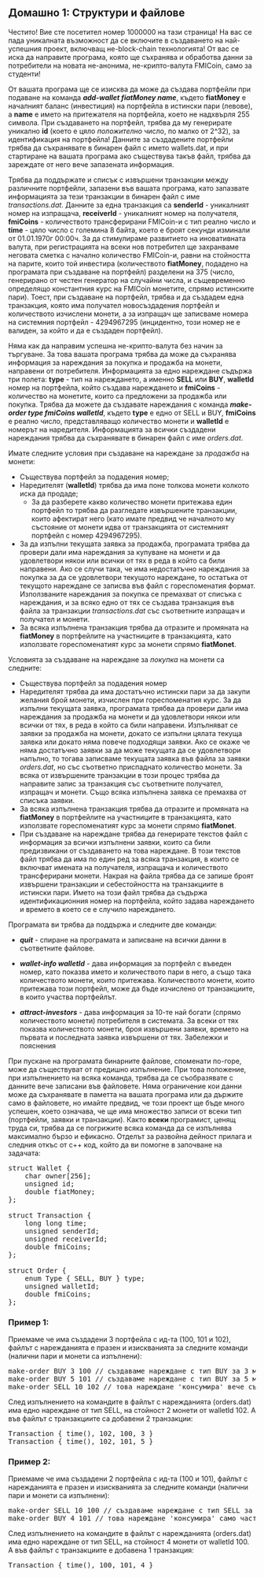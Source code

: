 ## <b>Домашно 1: Структури и файлове</b>

Честито! Вие сте посетител номер 1000000 на тази страница! На вас се пада уникалната възможност да се включите в създаването на най-успешния проект, включващ не-block-chain технологията! От вас се иска да направите програма, която ще съхранява и обработва данни за потребители на новата не-анонима, не-крипто-валута FMICoin, само за студенти!

От вашата програма ще се изисква да може да създава портфейли при подаване на команда **_add-wallet fiatMoney name_**, където **fiatMoney** е началният баланс (инвестиция) на портфейла в истински пари (левове), а **name** е името на притежателя на портфейла, кoeто не надхвърля 255 символа. При създаването на портфейл, трябва да му генерирате уникално **id** (което е цяло _положително_ число, по малко от 2^32), за идентификация на портфейла! Данните за създадените портфейли трябва да съхранявате в бинарен файл с името wallets.dat, и при стартиране на вашата програма ако съществува такъв файл, трябва да зареждате от него вече запазената информация.

Трябва да поддържате и списък с извършени транзакции между различните портфейли, запазени във вашата програма, като запазвате информацията за тези транзакции в бинарен файл с име _transactions.dat_. Данните за една транзакция са **senderId** - уникалният номер на изпращача, **receiverId** - уникалният номер на получателя, **fmiCoins** - количеството трансферирани FMICoin-и с тип реално число и **time** - цяло число с големина 8 байта, което е броят секунди изминали от 01.01.1970г 00:00ч. За да стимулираме развитието на иновативната валута, при регистрацията на всеки нов потребител ще захранваме неговата сметка с начално количество FMICoin-и, равни на стойността на парите, които той инвестира (количеството **fiatMoney**, подадено на програмата при създаване на портфейл) разделени на 375 (число, генерирано от честен генератор на случайни числа, и същевременно определящо константния курс на FMICoin монетите, спрямо истинските пари). Тоест, при създаване на портфейл, трябва и да създадем една транзакция, която има получател новосъздадения портфейл и количеството изчислени монети, а за изпращач ще записваме номера на системния портфейл - 4294967295 (инцидентно, този номер не е валиден, за който и да е създаден портфейл).

Няма как да направим успешна не-крипто-валута без начин за търгуване. За това вашата програма трябва да може да съхранява информация за нареждания за покупка и продажба на монети, направени от потребителя. Информацията за едно нареждане съдържа три полета: **type** - тип на нареждането, а именно **SELL** или **BUY**, **walletId** номер на портфейла, който създава нареждането и **fmiCoins** - количество на монетите, които са предложени за продажба или покупка. Трябва да можете да създавате нареждания с команда **_make-order type fmiCoins walletId_**, където **type** е едно от SELL и BUY, **fmiCoins** е реално число, представляващо количество монети и **walletId** е номерът на наредителя. Информацията за всички създадени нареждания трябва да съхранявате в бинарен файл с име _orders.dat_.

Имате следните условия при създаване на нареждане за _продажба_ на монети:

* Съществува портфейл за подадения номер;
* Наредителят (**walletId**) трябва да има поне толкова монети колкото иска да продаде;
  * За да разберете какво количество монети притежава един портфейл то трябва да разгледате извършените транзакции, които афектират него (като имате предвид че началното му състояние от монети идва от транзакцията от системният портфейл с номер 4294967295).
* За да изпълни текущата заявка за продажба, програмата трябва да провери дали има нареждания за купуване на монети и да удовлетвори някои или всички от тях в реда в който са били направени. Ако се случи така,  че има недостатъчно нареждания за покупка за да се удовлетвори текущото нареждане, то остатъка от текущото нареждане се записва във файл с гореспоменатия формат. Използваните нареждания за покупка се премахват от списъка с нареждания, и за всяко едно от тях се създава транзакция във файла за транзакции _transactions.dat_ със съответните изпращач и получател и монети.
* За всяка изпълнена транзакция трябва да отразите и промяната на **fiatMoney** в портфейлите на участниците в транзакцията, като използвате гореспоменатият курс за монети спрямо **fiatMonet**.

Условията за създаване на нареждане за _покупка_ на монети са следните:

* Съществува портфейл за подадения номер
* Наредителят трябва да има достатъчно истински пари за да закупи желания брой монети, изчислен при гореспоменатия курс. За да изпълни текущата заявка, програмата трябва да провери дали има нареждания за продажба на монети и да удовлетвори някои или всички от тях, в реда в който са били направени. Изпълняват се заявки за продажба на монети, докато се изпълни цялата текуща заявка или докато няма повече подходящи заявки. Ако се окаже че няма достатъчно заявки за да може текущата да се удовлетвори напълно, то тогава записваме текущата заявка във файла за заявки _orders.dat_, но със съответно приспаднато количество монети. За всяка от извършените транзакции в този процес трябва да направите запис за транзакция със съответните получател, изпращач и монети. Също всяка изпълнена заявка се премахва от списъка заявки.
* За всяка изпълнена транзакция трябва да отразите и промяната на **fiatMoney** в портфейлите на участниците в транзакцията, като използвате гореспоменатият курс за монети спрямо **fiatMonet**.
* При създаване на нареждане трябва да генерирате текстов файл с информация за всички изпълнени заявки, които са били предизвикани от създаването на това нареждане. В този текстов файл трябва да има по един ред за всяка транзакция, в които се включват имената на получателя, изпращача и количеството трансферирани монети. Накрая на файла трябва да се запише броят извършени транзакции и себестойността на транзакциите в истински пари. Името на този файл трябва да съдържа идентификационния номер на портфейла, който задава нареждането и времето в което се е случило нареждането.

Програмата ви трябва да поддържа и следните две команди:

* **_quit_** -  спиране на програмата и записване на всички данни в съответните файлове.

* **_wallet-info walletId_** - дава информация за портфейл с въведен номер, като показва името и количеството пари в него, а също така количеството монети, които притежава. Количеството монети, които притежава този портфейл, може да бъде изчислено от транзакциите, в които участва портфейлът.

* **_attract-investors_** - дава информация за 10-те най богати (спрямо количеството монети) потребителя в системата. За всеки от тях показва количеството монети, броя извършени заявки, времето на първата и последната заявка извършени от тях.
Забележки и пояснения

При пускане на програмата бинарните файлове, споменати по-горе, може да съществуват от предишно изпълнение. При това положение,  при изпълнението на всяка команда, трябва да се съобразявате с данните вече записани във файловете.
Няма ограничение кои данни може да съхранявате в паметта на вашата програма или да държите само в файловете, но имайте предвид, че този проект ще бъде много успешен, което означава, че ще има множество записи от всеки тип (портфейли, заявки и транзакции). Както **всеки** програмист, ценящ труда си, трябва да се погрижите всяка команда да се изпълнява максимално бързо и ефикасно.
Отделът за развойна дейност прилага и следния откъс от c++ код, който да ви помогне в започване на задачата:

<pre>
struct Wallet {
    char owner[256];
    unsigned id;
    double fiatMoney;
};

struct Transaction {
    long long time;
    unsigned senderId;
    unsigned receiverId;
    double fmiCoins;
};

struct Order {
    enum Type { SELL, BUY } type;
    unsigned walletId;
    double fmiCoins;
};
</pre>
### **Пример 1:**

Приемаме че има създадени 3 портфейла с ид-та (100, 101 и 102), файлът с нарежданията е празен и изискванията за следните команди (налични пари и монети са изпълнени):
<pre>
make-order BUY 3 100 // създаваме нареждане с тип BUY за 3 моенти от портфейл 100
make-order BUY 5 101 // създаваме нареждане с тип BUY за 5 моенти от портфейл 101
make-order SELL 10 102 // това нареждане 'консумира' вече съществуващите 2 но остават още 2 за продаване
</pre>
След изпълнението на командите в файлът с нарежданията (orders.dat) има едно нареждане от тип SELL, на стойност 2 монети от walletId 102. А във файлът с транзакциите са добавени 2 транзакции:
<pre>
Transaction { time(), 102, 100, 3 }
Transaction { time(), 102, 101, 5 }
</pre>
### **Пример 2:**

Приемаме че има създадени 2 портфейла с ид-та (100 и 101), файлът с нарежданията е празен и изискванията за следните команди (налични пари и монети са изпълнени):
<pre>
make-order SELL 10 100 // създаваме нареждане с тип SELL за 10 моенти от портфейл 100
make-order BUY 4 101 // това нареждане 'консумира' само част от съществуващото
</pre>
След изпълнението на командите в файлът с нарежданията (orders.dat) има едно нареждане от тип SELL, на стойност 4 монети от walletId 100. А във файлът с транзакциите е добавена 1 транзакция:
<pre>
Transaction { time(), 100, 101, 4 }
</pre>
